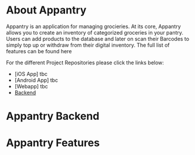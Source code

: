 # About Appantry

Appantry is an application for managing grocieries. At its core, Appantry allows you to create an inventory of categorized groceries in your pantry. 
Users can add products to the database and later on scan their Barcodes to simply top up or withdraw from their digital inventory.
The full list of features can be found here

For the different Project Repositories please click the links below:
* [iOS App] tbc
* [Android App] tbc
* [Webapp] tbc
* [Backend](https://github.com/ExplodingSalad/Appantry_Backend)

# Appantry Backend

# Appantry Features
